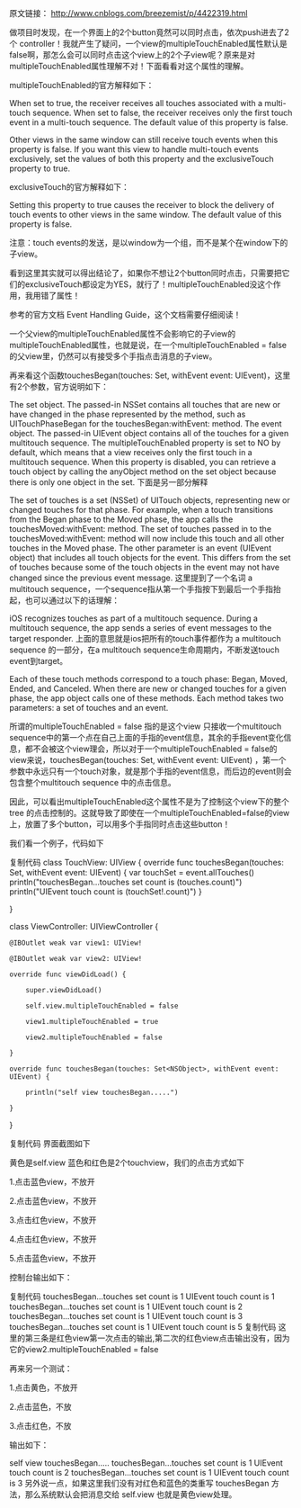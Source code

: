 原文链接：
http://www.cnblogs.com/breezemist/p/4422319.html

做项目时发现，在一个界面上的2个button竟然可以同时点击，依次push进去了2个 controller！我就产生了疑问，一个view的multipleTouchEnabled属性默认是false啊，那怎么会可以同时点击这个view上的2个子view呢？原来是对multipleTouchEnabled属性理解不对！下面看看对这个属性的理解。

multipleTouchEnabled的官方解释如下：

When set to true, the receiver receives all touches associated with a multi-touch sequence. When set to false, the receiver receives only the first touch event in a multi-touch sequence. The default value of this property is false.

Other views in the same window can still receive touch events when this property is false. If you want this view to handle multi-touch events exclusively, set the values of both this property and the exclusiveTouch property to true.
 

 

 

exclusiveTouch的官方解释如下：

Setting this property to true causes the receiver to block the delivery of touch events to other views in the same window. The default value of this property is false.

注意：touch events的发送，是以window为一个组，而不是某个在window下的子view。

看到这里其实就可以得出结论了，如果你不想让2个button同时点击，只需要把它们的exclusiveTouch都设定为YES，就行了！multipleTouchEnabled没这个作用，我用错了属性！
 

 

参考的官方文档  Event Handling Guide，这个文档需要仔细阅读！

一个父view的multipleTouchEnabled属性不会影响它的子view的multipleTouchEnabled属性，也就是说，在一个multipleTouchEnabled = false的父view里，仍然可以有接受多个手指点击消息的子view。

 

再来看这个函数touchesBegan(touches: Set<NSObject>, withEvent event: UIEvent)，这里有2个参数，官方说明如下：

The set object. The passed-in NSSet contains all touches that are new or have changed in the phase represented by the method, such as UITouchPhaseBegan for the touchesBegan:withEvent: method.
The event object. The passed-in UIEvent object contains all of the touches for a given multitouch sequence.
The multipleTouchEnabled property is set to NO by default, which means that a view receives only the first touch in a multitouch sequence. When this property is disabled, you can retrieve a touch object by calling the anyObject method on the set object because there is only one object in the set.
下面是另一部分解释

The set of touches is a set (NSSet) of UITouch objects, representing new or changed touches for that phase. For example, when a touch transitions from the Began phase to the Moved phase, the app calls the touchesMoved:withEvent: method. The set of touches passed in to the touchesMoved:withEvent: method will now include this touch and all other touches in the Moved phase. The other parameter is an event (UIEvent object) that includes all touch objects for the event. This differs from the set of touches because some of the touch objects in the event may not have changed since the previous event message.
这里提到了一个名词 a multitouch sequence，一个sequence指从第一个手指按下到最后一个手指抬起，也可以通过以下的话理解：

iOS recognizes touches as part of a multitouch sequence. During a multitouch sequence, the app sends a series of event messages to the target responder. 
 上面的意思就是ios把所有的touch事件都作为 a multitouch sequence 的一部分，在a multitouch sequence生命周期内，不断发送touch event到target。

Each of these touch methods correspond to a touch phase: Began, Moved, Ended, and Canceled. When there are new or changed touches for a given phase, the app object calls one of these methods. Each method takes two parameters: a set of touches and an event.
 

所谓的multipleTouchEnabled = false 指的是这个view 只接收一个multitouch sequence中的第一个点在自己上面的手指的event信息，其余的手指event变化信息，都不会被这个view理会，所以对于一个multipleTouchEnabled = false的view来说，touchesBegan(touches: Set<NSObject>, withEvent event: UIEvent) ，第一个参数中永远只有一个touch对象，就是那个手指的event信息，而后边的event则会包含整个multitouch sequence 中的点击信息。

 

因此，可以看出multipleTouchEnabled这个属性不是为了控制这个view下的整个 tree 的点击控制的。这就导致了即使在一个multipleTouchEnabled=false的view上，放置了多个button，可以用多个手指同时点击这些button！

我们看一个例子，代码如下

复制代码
class TouchView: UIView {
    override func touchesBegan(touches: Set<NSObject>, withEvent event: UIEvent) {
        var touchSet = event.allTouches()
        println("touchesBegan...touches set count is \(touches.count)")
        println("UIEvent touch count is \(touchSet!.count)")
    }

}

class ViewController: UIViewController {

    @IBOutlet weak var view1: UIView!

    @IBOutlet weak var view2: UIView!

    override func viewDidLoad() {

        super.viewDidLoad()

        self.view.multipleTouchEnabled = false

        view1.multipleTouchEnabled = true

        view2.multipleTouchEnabled = false

    }

    override func touchesBegan(touches: Set<NSObject>, withEvent event: UIEvent) {

        println("self view touchesBegan.....")

    }

}

复制代码
界面截图如下



 

 

黄色是self.view  蓝色和红色是2个touchview，我们的点击方式如下

1.点击蓝色view，不放开

2.点击蓝色view，不放开

3.点击红色view，不放开

4.点击红色view，不放开

5.点击蓝色view，不放开

控制台输出如下：

复制代码
touchesBegan...touches set count is 1
UIEvent touch count is 1
touchesBegan...touches set count is 1
UIEvent touch count is 2
touchesBegan...touches set count is 1
UIEvent touch count is 3
touchesBegan...touches set count is 1
UIEvent touch count is 5
复制代码
这里的第三条是红色view第一次点击的输出,第二次的红色view点击输出没有，因为它的view2.multipleTouchEnabled = false

 

再来另一个测试：

1.点击黄色，不放开

2.点击蓝色，不放

3.点击红色，不放

输出如下：

self view touchesBegan.....
touchesBegan...touches set count is 1
UIEvent touch count is 2
touchesBegan...touches set count is 1
UIEvent touch count is 3
另外说一点，如果这里我们没有对红色和蓝色的类重写 touchesBegan 方法，那么系统默认会把消息交给 self.view 也就是黄色view处理。
